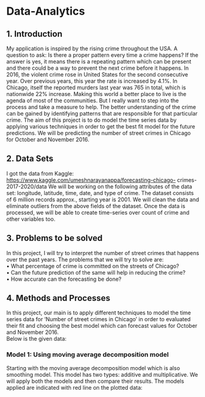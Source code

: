 # Data-Analytics

## 1. Introduction
My application is inspired by the rising crime throughout the USA. A question to ask: Is there a proper pattern every time a crime happens? If the answer is yes, it means there is a repeating pattern which can be present and there could be a way to prevent the next crime before it happens. In 2016, the violent crime rose in United States for the second consecutive year. Over previous years, this year the rate is increased by 4.1%. In Chicago, itself the reported murders last year was 765 in total, which is nationwide 22% increase.  Making this world a better place to live is the agenda of most of the communities. But I really want to step into the process and take a measure to help. The better understanding of the crime can be gained by identifying patterns that are responsible for that particular crime. 
The aim of this project is to do model the time series data by applying various techniques in order to get the best fit model for the future predictions. We will be predicting the number of street crimes in Chicago for October and November 2016.<br />

## 2.	Data Sets
I got the data from Kaggle: https://www.kaggle.com/umeshnarayanappa/forecasting-chicago-	crimes-2017-2020/data
We will be working on the following attributes of the data set: longitude, latitude, time, date, and type of crime. The dataset consists of 6 million records approx., starting year is 2001. We will clean the data and eliminate outliers from the above fields of the dataset. Once the data is processed, we will be able to create time-series over count of crime and other variables too. <br />

## 3.	Problems to be solved
In this project, I will try to interpret the number of street crimes that happens over the past years. The problems that we will try to solve are:<br />
•	What percentage of crime is committed on the streets of Chicago?<br />
•	Can the future prediction of the same will help in reducing the crime?<br />
•	How accurate can the forecasting be done? <br />

## 4.	Methods and Processes

In this project, our main is to apply different techniques to model the time series data for ‘Number of street crimes in Chicago’ in order to evaluated their fit and choosing the best model which can forecast values for October and November 2016. <br />
Below is the given data: 

### Model 1: Using moving average decomposition model
Starting with the moving average decomposition model which is also smoothing model. This model has two types: additive and multiplicative. We will apply both the models and then compare their results. The models applied are indicated with red line on the plotted data: <br />






